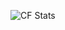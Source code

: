 ![CF Stats](https://codeforces-readme-stats.vercel.app/api?handle=Mr.Numerator_007&theme=github_dark)
